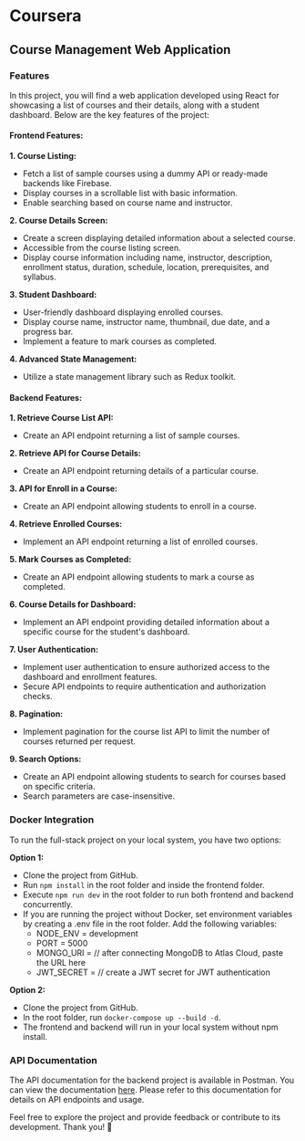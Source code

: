 # Coursera

## Course Management Web Application

### Features
In this project, you will find a web application developed using React for showcasing a list of courses and their details, along with a student dashboard. Below are the key features of the project:

#### Frontend Features:

**1. Course Listing:**
   - Fetch a list of sample courses using a dummy API or ready-made backends like Firebase.
   - Display courses in a scrollable list with basic information.
   - Enable searching based on course name and instructor.

**2. Course Details Screen:**
   - Create a screen displaying detailed information about a selected course.
   - Accessible from the course listing screen.
   - Display course information including name, instructor, description, enrollment status, duration, schedule, location, prerequisites, and syllabus.

**3. Student Dashboard:**
   - User-friendly dashboard displaying enrolled courses.
   - Display course name, instructor name, thumbnail, due date, and a progress bar.
   - Implement a feature to mark courses as completed.

**4. Advanced State Management:**
   - Utilize a state management library such as Redux toolkit.

#### Backend Features:

**1. Retrieve Course List API:**
   - Create an API endpoint returning a list of sample courses.

**2. Retrieve API for Course Details:**
   - Create an API endpoint returning details of a particular course.

**3. API for Enroll in a Course:**
   - Create an API endpoint allowing students to enroll in a course.

**4. Retrieve Enrolled Courses:**
   - Implement an API endpoint returning a list of enrolled courses.

**5. Mark Courses as Completed:**
   - Create an API endpoint allowing students to mark a course as completed.

**6. Course Details for Dashboard:**
   - Implement an API endpoint providing detailed information about a specific course for the student's dashboard.

**7. User Authentication:**
   - Implement user authentication to ensure authorized access to the dashboard and enrollment features.
   - Secure API endpoints to require authentication and authorization checks.

**8. Pagination:**
   - Implement pagination for the course list API to limit the number of courses returned per request.

**9. Search Options:**
   - Create an API endpoint allowing students to search for courses based on specific criteria.
   - Search parameters are case-insensitive.

### Docker Integration
To run the full-stack project on your local system, you have two options:

**Option 1:**
   - Clone the project from GitHub.
   - Run `npm install` in the root folder and inside the frontend folder.
   - Execute `npm run dev` in the root folder to run both frontend and backend concurrently.
   - If you are running the project without Docker, set environment variables by creating a .env file in the root folder. Add the following variables:
      - NODE_ENV = development
      - PORT = 5000
      - MONGO_URI = // after connecting MongoDB to Atlas Cloud, paste the URL here
      - JWT_SECRET = // create a JWT secret for JWT authentication

**Option 2:**
   - Clone the project from GitHub.
   - In the root folder, run `docker-compose up --build -d`.
   - The frontend and backend will run in your local system without npm install.

### API Documentation
The API documentation for the backend project is available in Postman. You can view the documentation [here](https://documenter.getpostman.com/view/29225438/2s9YXpWzAm). Please refer to this documentation for details on API endpoints and usage.

Feel free to explore the project and provide feedback or contribute to its development. Thank you! 🚀
